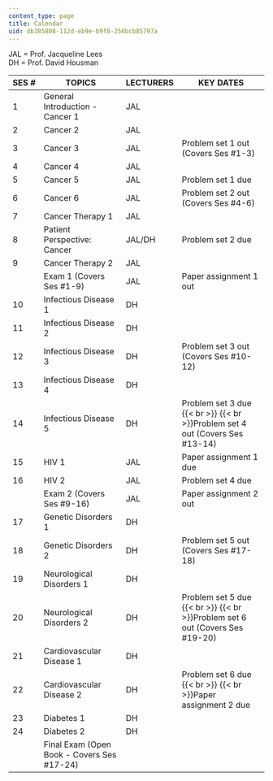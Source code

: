 ```yaml
---
content_type: page
title: Calendar
uid: db385808-112d-eb9e-b9f8-256bcb85797a
---
```


JAL = Prof. Jacqueline Lees  
DH = Prof. David Housman

| SES # | TOPICS | LECTURERS | KEY DATES |
| --- | --- | --- | --- |
| 1 | General Introduction - Cancer 1 | JAL |  |
| 2 | Cancer 2 | JAL |  |
| 3 | Cancer 3 | JAL | Problem set 1 out (Covers Ses #1-3) |
| 4 | Cancer 4 | JAL |  |
| 5 | Cancer 5 | JAL | Problem set 1 due |
| 6 | Cancer 6 | JAL | Problem set 2 out (Covers Ses #4-6) |
| 7 | Cancer Therapy 1 | JAL |  |
| 8 | Patient Perspective: Cancer | JAL/DH | Problem set 2 due |
| 9 | Cancer Therapy 2 | JAL |  |
|  | Exam 1 (Covers Ses #1-9) | JAL | Paper assignment 1 out |
| 10 | Infectious Disease 1 | DH |  |
| 11 | Infectious Disease 2 | DH |  |
| 12 | Infectious Disease 3 | DH | Problem set 3 out (Covers Ses #10-12) |
| 13 | Infectious Disease 4 | DH |  |
| 14 | Infectious Disease 5 | DH | Problem set 3 due  {{< br >}}  {{< br >}}Problem set 4 out (Covers Ses #13-14) |
| 15 | HIV 1 | JAL | Paper assignment 1 due |
| 16 | HIV 2 | JAL | Problem set 4 due |
|  | Exam 2 (Covers Ses #9-16) | JAL | Paper assignment 2 out |
| 17 | Genetic Disorders 1 | DH |  |
| 18 | Genetic Disorders 2 | DH | Problem set 5 out (Covers Ses #17-18) |
| 19 | Neurological Disorders 1 | DH |  |
| 20 | Neurological Disorders 2 | DH | Problem set 5 due  {{< br >}}  {{< br >}}Problem set 6 out (Covers Ses #19-20) |
| 21 | Cardiovascular Disease 1 | DH |  |
| 22 | Cardiovascular Disease 2 | DH | Problem set 6 due  {{< br >}}  {{< br >}}Paper assignment 2 due |
| 23 | Diabetes 1 | DH |  |
| 24 | Diabetes 2 | DH |  |
|  | Final Exam (Open Book - Covers Ses #17-24) |  |